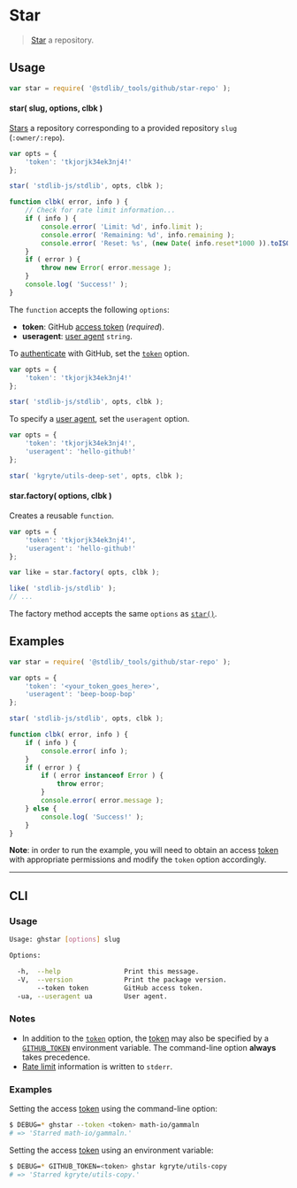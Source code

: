 <!--

@license Apache-2.0

Copyright (c) 2021 The Stdlib Authors.

Licensed under the Apache License, Version 2.0 (the "License");
you may not use this file except in compliance with the License.
You may obtain a copy of the License at

   http://www.apache.org/licenses/LICENSE-2.0

Unless required by applicable law or agreed to in writing, software
distributed under the License is distributed on an "AS IS" BASIS,
WITHOUT WARRANTIES OR CONDITIONS OF ANY KIND, either express or implied.
See the License for the specific language governing permissions and
limitations under the License.

-->

# Star

> [Star][github-star-repo] a repository.

<!-- Section to include introductory text. Make sure to keep an empty line after the intro `section` element and another before the `/section` close. -->

<section class="intro">

</section>

<!-- /.intro -->

<!-- Package usage documentation. -->

<section class="usage">

## Usage

```javascript
var star = require( '@stdlib/_tools/github/star-repo' );
```

<a name="star"></a>

#### star( slug, options, clbk )

[Stars][github-star-repo] a repository corresponding to a provided repository `slug` (`:owner/:repo`).

<!-- run-disable -->

```javascript
var opts = {
    'token': 'tkjorjk34ek3nj4!'
};

star( 'stdlib-js/stdlib', opts, clbk );

function clbk( error, info ) {
    // Check for rate limit information...
    if ( info ) {
        console.error( 'Limit: %d', info.limit );
        console.error( 'Remaining: %d', info.remaining );
        console.error( 'Reset: %s', (new Date( info.reset*1000 )).toISOString() );
    }
    if ( error ) {
        throw new Error( error.message );
    }
    console.log( 'Success!' );
}
```

The `function` accepts the following `options`:

-   **token**: GitHub [access token][github-token] (_required_).
-   **useragent**: [user agent][github-user-agent] `string`.

To [authenticate][github-oauth2] with GitHub, set the [`token`][github-token] option.

<!-- run-disable -->

```javascript
var opts = {
    'token': 'tkjorjk34ek3nj4!'
};

star( 'stdlib-js/stdlib', opts, clbk );
```

To specify a [user agent][github-user-agent], set the `useragent` option.

<!-- run-disable -->

```javascript
var opts = {
    'token': 'tkjorjk34ek3nj4!',
    'useragent': 'hello-github!'
};

star( 'kgryte/utils-deep-set', opts, clbk );
```

#### star.factory( options, clbk )

Creates a reusable `function`.

<!-- run-disable -->

```javascript
var opts = {
    'token': 'tkjorjk34ek3nj4!',
    'useragent': 'hello-github!'
};

var like = star.factory( opts, clbk );

like( 'stdlib-js/stdlib' );
// ...
```

The factory method accepts the same `options` as [`star()`](#star).

</section>

<!-- /.usage -->

<!-- Package usage notes. Make sure to keep an empty line after the `section` element and another before the `/section` close. -->

<section class="notes">

</section>

<!-- /.notes -->

<!-- Package usage examples. -->

<section class="examples">

## Examples

<!-- eslint no-undef: "error" -->

```javascript
var star = require( '@stdlib/_tools/github/star-repo' );

var opts = {
    'token': '<your_token_goes_here>',
    'useragent': 'beep-boop-bop'
};

star( 'stdlib-js/stdlib', opts, clbk );

function clbk( error, info ) {
    if ( info ) {
        console.error( info );
    }
    if ( error ) {
        if ( error instanceof Error ) {
            throw error;
        }
        console.error( error.message );
    } else {
        console.log( 'Success!' );
    }
}
```

**Note**: in order to run the example, you will need to obtain an access [token][github-token] with appropriate permissions and modify the `token` option accordingly.

</section>

<!-- /.examples -->

<!-- Section for describing a command-line interface. -->

* * *

<section class="cli">

## CLI

<!-- CLI usage documentation. -->

<section class="usage">

### Usage

```bash
Usage: ghstar [options] slug

Options:

  -h,  --help                Print this message.
  -V,  --version             Print the package version.
       --token token         GitHub access token.
  -ua, --useragent ua        User agent.
```

</section>

<!-- /.usage -->

<!-- CLI usage notes. Make sure to keep an empty line after the `section` element and another before the `/section` close. -->

<section class="notes">

### Notes

-   In addition to the [`token`][github-token] option, the [token][github-token] may also be specified by a [`GITHUB_TOKEN`][github-token] environment variable. The command-line option **always** takes precedence.
-   [Rate limit][github-rate-limit] information is written to `stderr`.

</section>

<!-- /.notes -->

<!-- CLI usage examples. -->

<section class="examples">

### Examples

Setting the access [token][github-token] using the command-line option:

<!-- run-disable -->

```bash
$ DEBUG=* ghstar --token <token> math-io/gammaln
# => 'Starred math-io/gammaln.'
```

Setting the access [token][github-token] using an environment variable:

<!-- run-disable -->

```bash
$ DEBUG=* GITHUB_TOKEN=<token> ghstar kgryte/utils-copy
# => 'Starred kgryte/utils-copy.'
```

</section>

<!-- /.examples -->

</section>

<!-- /.cli -->

<!-- Section to include cited references. If references are included, add a horizontal rule *before* the section. Make sure to keep an empty line after the `section` element and another before the `/section` close. -->

<section class="references">

</section>

<!-- /.references -->

<!-- Section for all links. Make sure to keep an empty line after the `section` element and another before the `/section` close. -->

<section class="links">

[github-token]: https://github.com/settings/tokens/new
[github-oauth2]: https://developer.github.com/v3/#oauth2-token-sent-in-a-header
[github-user-agent]: https://developer.github.com/v3/#user-agent-required
[github-rate-limit]: https://developer.github.com/v3/rate_limit/
[github-star-repo]: https://developer.github.com/v3/activity/starring/#star-a-repository

</section>

<!-- /.links -->
